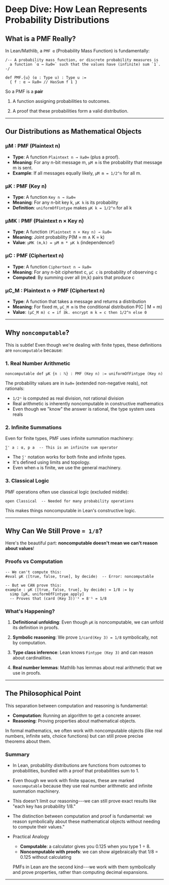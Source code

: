 # Deep Dive: How Lean Represents Probability Distributions

## What is a PMF Really?

In Lean/Mathlib, a `PMF α` (Probability Mass Function) is fundamentally:

```lean
/-- A probability mass function, or discrete probability measures is 
  a function `α → ℝ≥0∞` such that the values have (infinite) sum `1`. -/

def PMF.{u} (α : Type u) : Type u :=
  { f : α → ℝ≥0∞ // HasSum f 1 }
```

So a PMF is a **pair**

1. A function assigning probabilities to outcomes.

2. A proof that these probabilities form a valid distribution.

---

## Our Distributions as Mathematical Objects

### μM : PMF (Plaintext n)

- **Type**: A function `Plaintext n → ℝ≥0∞` (plus a proof).
- **Meaning**: For any n-bit message m, `μM m` is the probability that message m is sent.
- **Example**: If all messages equally likely, `μM m = 1/2^n` for all m.

### μK : PMF (Key n)  

- **Type**: A function `Key n → ℝ≥0∞`
- **Meaning**: For any n-bit key k, `μK k` is its probability
- **Definition**: `uniformOfFintype` makes `μK k = 1/2^n` for all k

### μMK : PMF (Plaintext n × Key n)

- **Type**: A function `(Plaintext n × Key n) → ℝ≥0∞`
- **Meaning**: Joint probability P(M = m ∧ K = k)
- **Value**: `μMK (m,k) = μM m * μK k` (independence!)

### μC : PMF (Ciphertext n)

- **Type**: A function `Ciphertext n → ℝ≥0∞`  
- **Meaning**: For any n-bit ciphertext c, `μC c` is probability of observing c
- **Computed**: By summing over all (m,k) pairs that produce c

### μC_M : Plaintext n → PMF (Ciphertext n)

- **Type**: A function that takes a message and returns a distribution
- **Meaning**: For fixed m, `μC_M m` is the conditional distribution P(C | M = m)
- **Value**: `(μC_M m) c = if ∃k. encrypt m k = c then 1/2^n else 0`

---

## Why `noncomputable`?

This is subtle! Even though we're dealing with finite types, these definitions are `noncomputable` because:

### 1. Real Number Arithmetic

```lean
noncomputable def μK {n : ℕ} : PMF (Key n) := uniformOfFintype (Key n)
```

The probability values are in `ℝ≥0∞` (extended non-negative reals), not rationals:

- `1/2ⁿ` is computed as real division, not rational division
- Real arithmetic is inherently noncomputable in constructive mathematics
- Even though we "know" the answer is rational, the type system uses reals


### 2. Infinite Summations

Even for finite types, PMF uses infinite summation machinery:

```lean
∑' a : α, p a  -- This is an infinite sum operator
```

- The `∑'` notation works for both finite and infinite types.
- It's defined using limits and topology.
- Even when `α` is finite, we use the general machinery.


### 3. Classical Logic

PMF operations often use classical logic (excluded middle):

```lean
open Classical  -- Needed for many probability operations
```

This makes things noncomputable in Lean's constructive logic.

---

## Why Can We Still Prove `= 1/8`?

Here's the beautiful part: **noncomputable doesn't mean we can't reason about values**!

### Proofs vs Computation

```lean
-- We can't compute this:
#eval μK ⟨[true, false, true], by decide⟩  -- Error: noncomputable

-- But we CAN prove this:
example : μK ⟨[true, false, true], by decide⟩ = 1/8 := by
  simp [μK, uniformOfFintype_apply]
  -- Proves that (card (Key 3))⁻¹ = 8⁻¹ = 1/8
```

### What's Happening?

1. **Definitional unfolding**: Even though `μK` is noncomputable, we can unfold its definition in proofs.

2. **Symbolic reasoning**: We prove `1/card(Key 3) = 1/8` symbolically, not by computation.

3. **Type class inference**: Lean knows `Fintype (Key 3)` and can reason about cardinalities.

4. **Real number lemmas**: Mathlib has lemmas about real arithmetic that we use in proofs.

---

## The Philosophical Point

This separation between computation and reasoning is fundamental:

- **Computation**: Running an algorithm to get a concrete answer.
- **Reasoning**: Proving properties about mathematical objects.

In formal mathematics, we often work with noncomputable objects (like real numbers, infinite sets, choice functions) but can still prove precise theorems about them.

### Summary

+ In Lean, probability distributions are functions from outcomes to probabilities, bundled with a proof that probabilities sum to 1.

+ Even though we work with finite spaces, these are marked `noncomputable` because they use real number arithmetic and infinite summation machinery. 

+ This doesn't limit our reasoning---we can still prove exact results like "each key has probability 1/8."

+ The distinction between computation and proof is fundamental: we reason symbolically about these mathematical objects without needing to compute their values."

+ Practical Analogy

     - **Computable**: a calculator gives you 0.125 when you type 1 ÷ 8.
     - **Noncomputable with proofs**: we can show algebraically that 1/8 = 0.125 without calculating

     PMFs in Lean are the second kind---we work with them symbolically and prove properties, rather than computing decimal expansions.

---

